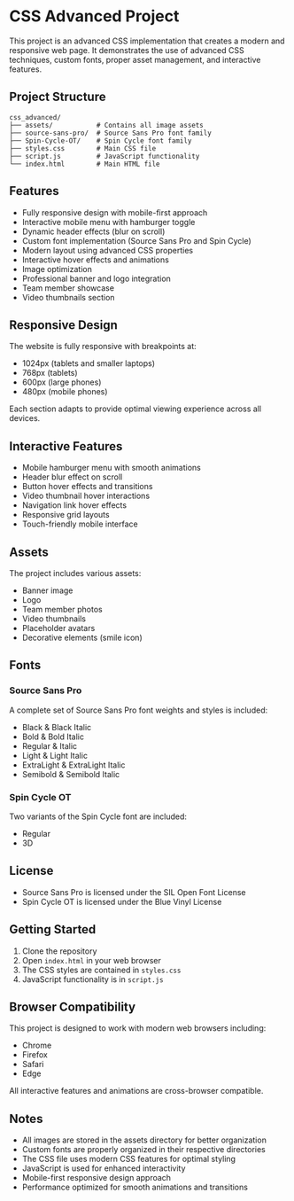 # CSS Advanced Project

This project is an advanced CSS implementation that creates a modern and responsive web page. It demonstrates the use of advanced CSS techniques, custom fonts, proper asset management, and interactive features.

## Project Structure

```
css_advanced/
├── assets/           # Contains all image assets
├── source-sans-pro/  # Source Sans Pro font family
├── Spin-Cycle-OT/    # Spin Cycle font family
├── styles.css        # Main CSS file
├── script.js         # JavaScript functionality
└── index.html        # Main HTML file
```

## Features

- Fully responsive design with mobile-first approach
- Interactive mobile menu with hamburger toggle
- Dynamic header effects (blur on scroll)
- Custom font implementation (Source Sans Pro and Spin Cycle)
- Modern layout using advanced CSS properties
- Interactive hover effects and animations
- Image optimization
- Professional banner and logo integration
- Team member showcase
- Video thumbnails section

## Responsive Design

The website is fully responsive with breakpoints at:
- 1024px (tablets and smaller laptops)
- 768px (tablets)
- 600px (large phones)
- 480px (mobile phones)

Each section adapts to provide optimal viewing experience across all devices.

## Interactive Features

- Mobile hamburger menu with smooth animations
- Header blur effect on scroll
- Button hover effects and transitions
- Video thumbnail hover interactions
- Navigation link hover effects
- Responsive grid layouts
- Touch-friendly mobile interface

## Assets

The project includes various assets:
- Banner image
- Logo
- Team member photos
- Video thumbnails
- Placeholder avatars
- Decorative elements (smile icon)

## Fonts

### Source Sans Pro
A complete set of Source Sans Pro font weights and styles is included:
- Black & Black Italic
- Bold & Bold Italic
- Regular & Italic
- Light & Light Italic
- ExtraLight & ExtraLight Italic
- Semibold & Semibold Italic

### Spin Cycle OT
Two variants of the Spin Cycle font are included:
- Regular
- 3D

## License

- Source Sans Pro is licensed under the SIL Open Font License
- Spin Cycle OT is licensed under the Blue Vinyl License

## Getting Started

1. Clone the repository
2. Open `index.html` in your web browser
3. The CSS styles are contained in `styles.css`
4. JavaScript functionality is in `script.js`

## Browser Compatibility

This project is designed to work with modern web browsers including:
- Chrome
- Firefox
- Safari
- Edge

All interactive features and animations are cross-browser compatible.

## Notes

- All images are stored in the assets directory for better organization
- Custom fonts are properly organized in their respective directories
- The CSS file uses modern CSS features for optimal styling
- JavaScript is used for enhanced interactivity
- Mobile-first responsive design approach
- Performance optimized for smooth animations and transitions

